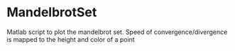 # MandelbrotSet
Matlab script to plot the mandelbrot set. Speed of convergence/divergence is mapped to the height and color of a point
